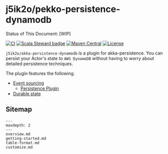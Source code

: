 # j5ik2o/pekko-persistence-dynamodb

Status of This Document: [WIP]

[![CI](https://github.com/j5ik2o/pekko-persistence-dynamodb/workflows/CI/badge.svg)](https://github.com/j5ik2o/pekko-persistence-dynamodb/actions?query=workflow%3ACI)
[![Scala Steward badge](https://img.shields.io/badge/Scala_Steward-helping-blue.svg?style=flat&logo=data:image/png;base64,iVBORw0KGgoAAAANSUhEUgAAAA4AAAAQCAMAAAARSr4IAAAAVFBMVEUAAACHjojlOy5NWlrKzcYRKjGFjIbp293YycuLa3pYY2LSqql4f3pCUFTgSjNodYRmcXUsPD/NTTbjRS+2jomhgnzNc223cGvZS0HaSD0XLjbaSjElhIr+AAAAAXRSTlMAQObYZgAAAHlJREFUCNdNyosOwyAIhWHAQS1Vt7a77/3fcxxdmv0xwmckutAR1nkm4ggbyEcg/wWmlGLDAA3oL50xi6fk5ffZ3E2E3QfZDCcCN2YtbEWZt+Drc6u6rlqv7Uk0LdKqqr5rk2UCRXOk0vmQKGfc94nOJyQjouF9H/wCc9gECEYfONoAAAAASUVORK5CYII=)](https://scala-steward.org)
[![Maven Central](https://maven-badges.herokuapp.com/maven-central/com.github.j5ik2o/pekko-persistence-dynamodb-journal-v2_2.13/badge.svg)](https://maven-badges.herokuapp.com/maven-central/com.github.j5ik2o/pekko-persistence-dynamodb-journal-v2_2.13)
[![License](https://img.shields.io/badge/License-Apache%202.0-blue.svg)](https://opensource.org/licenses/Apache-2.0)

`j5ik2o/akka-persistence-dynamodb` is a plugin for akka-persistence.
You can persist your Actor's state to `AWS DynamoDB` without having to worry about detailed persistence techniques.

The plugin features the following.

- [Event sourcing](https://pekko.apache.org/docs/pekko/current/typed/persistence.html)
  - [Persistence Plugin](https://pekko.apache.org/docs/pekko/current/persistence-plugins.html)
- [Durable state](https://pekko.apache.org/docs/pekko/current/typed/index-persistence-durable-state.html)

## Sitemap

```{toctree}
---
maxdepth: 2
---
overview.md
getting-started.md
table-format.md
customize.md
```
